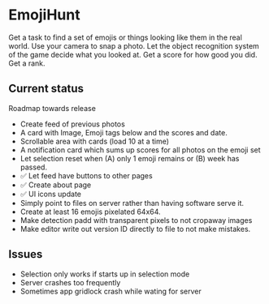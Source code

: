 # EmojiHunt

Get a task to find a set of emojis or things looking like them in the real world.
Use your camera to snap a photo.
Let the object recognition system of the game decide what you looked at.
Get a score for how good you did.
Get a rank.

## Current status

Roadmap towards release

* Create feed of previous photos
 * A card with Image, Emoji tags below and the scores and date.
 * Scrollable area with cards (load 10 at a time)
 * A notification card which sums up scores for all photos on the emoji set
* Let selection reset when (A) only 1 emoji remains or (B) week has passed.
* :white_check_mark: Let feed have buttons to other pages
* :white_check_mark: Create about page
* :white_check_mark: UI icons update
* Simply point to files on server rather than having software serve it.
* Create at least 16 emojis pixelated 64x64.
 * Make detection padd with transparent pixels to not cropaway images
* Make editor write out version ID directly to file to not make mistakes.

## Issues

* Selection only works if starts up in selection mode
* Server crashes too frequently
* Sometimes app gridlock crash while wating for server

